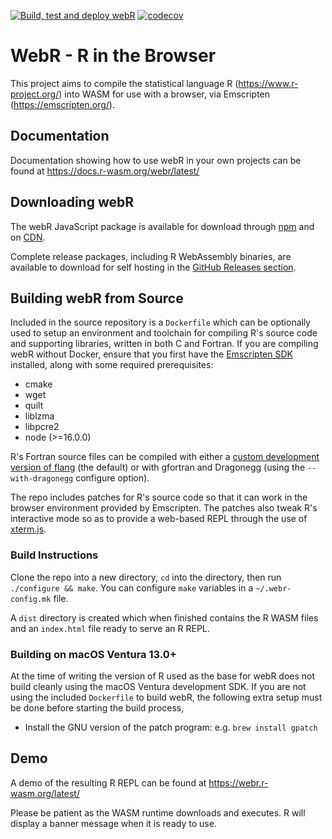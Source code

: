 [![Build, test and deploy webR](https://github.com/r-wasm/webr/actions/workflows/deploy.yml/badge.svg)](https://github.com/r-wasm/webr/actions/workflows/deploy.yml) [![codecov](https://codecov.io/gh/r-wasm/webr/branch/main/graph/badge.svg)](https://codecov.io/gh/r-wasm/webr)

# WebR - R in the Browser

This project aims to compile the statistical language R (https://www.r-project.org/) into WASM for
use with a browser, via Emscripten (https://emscripten.org/).

## Documentation

Documentation showing how to use webR in your own projects can be found at
https://docs.r-wasm.org/webr/latest/

## Downloading webR

The webR JavaScript package is available for download through [npm](https://www.npmjs.com/package/@r-wasm/webr) and on [CDN](https://docs.r-wasm.org/webr/latest/downloading.html#download-from-cdn).

Complete release packages, including R WebAssembly binaries, are available to download for self hosting in the [GitHub Releases section](https://github.com/r-wasm/webr/releases).

## Building webR from Source
Included in the source repository is a `Dockerfile` which can be optionally used to setup an
environment and toolchain for compiling R's source code and supporting libraries, written in
both C and Fortran. If you are compiling webR without Docker, ensure that you first have the
[Emscripten SDK](https://emscripten.org/docs/getting_started/downloads.html) installed, along
with some required prerequisites:
 * cmake
 * wget
 * quilt
 * liblzma
 * libpcre2
 * node (>=16.0.0)

R's Fortran source files can be compiled with either a
[custom development version of flang](https://github.com/lionel-/f18-llvm-project/commits/fix-webr)
(the default) or with gfortran and Dragonegg (using the `--with-dragonegg` configure option).

The repo includes patches for R's source code so that it can work in the browser environment
provided by Emscripten. The patches also tweak R's interactive mode so as to provide a web-based
REPL through the use of [xterm.js](https://xtermjs.org/).

### Build Instructions

Clone the repo into a new directory, `cd` into the directory, then run `./configure && make`.
You can configure `make` variables in a `~/.webr-config.mk` file.

A `dist` directory is created which when finished contains the R WASM files
and an `index.html` file ready to serve an R REPL.

### Building on macOS Ventura 13.0+

At the time of writing the version of R used as the base for webR does not build cleanly using
the macOS Ventura development SDK. If you are not using the included `Dockerfile` to build webR,
the following extra setup must be done before starting the build process,

 * Install the GNU version of the patch program: e.g. `brew install gpatch`

## Demo

A demo of the resulting R REPL can be found at https://webr.r-wasm.org/latest/

Please be patient as the WASM runtime downloads and executes. R will display a
banner message when it is ready to use.
